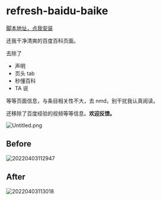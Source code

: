 # refresh-baidu-baike

[脚本地址，点我安装](https://greasyfork.org/scripts/442605)

还我干净清爽的百度百科页面。

去除了

- 声明
- 页头 tab
- 秒懂百科
- TA 说

等等页面信息，与条目相关性不大，去 nmd，别干扰我认真阅读。

还移除了百度经验的视频等等信息。**欢迎反馈。**

![Untitled.png](https://image.hellodk.com/i/2022/04/03/62491113b7ab2.png)

## Before

![20220403112947](https://pic.dogimg.com/2022/04/03/624914a5ac640.png)

## After

![20220403113018](https://pic.dogimg.com/2022/04/03/624914c3e6929.png)
